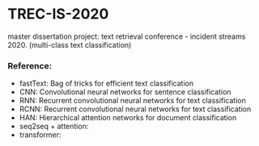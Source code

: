 # TREC-IS-2020
master dissertation project: text retrieval conference - incident streams 2020. (multi-class text classification)

### Reference:
* fastText: Bag of tricks for efficient text classification
* CNN: Convolutional neural networks for sentence classification
* RNN: Recurrent convolutional neural networks for text classification
* RCNN: Recurrent convolutional neural networks for text classification
* HAN: Hierarchical attention networks for document classification
* seq2seq + attention: 
* transformer: 
